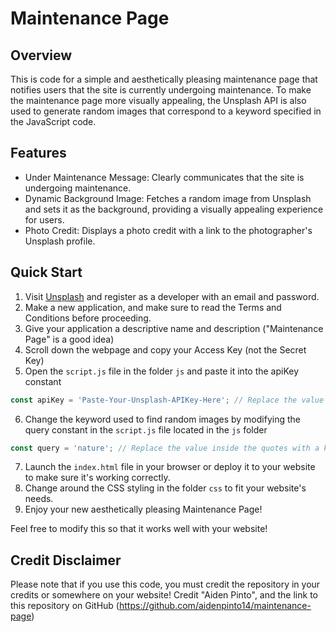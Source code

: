 # Maintenance Page
## Overview
This is code for a simple and aesthetically pleasing maintenance page that notifies users that the site is currently undergoing maintenance. To make the maintenance page more visually appealing, the Unsplash API is also used to generate random images that correspond to a keyword specified in the JavaScript code. 

## Features
- Under Maintenance Message: Clearly communicates that the site is undergoing maintenance.
- Dynamic Background Image: Fetches a random image from Unsplash and sets it as the background, providing a visually appealing experience for users.
- Photo Credit: Displays a photo credit with a link to the photographer's Unsplash profile.

## Quick Start
1. Visit [Unsplash](https://unsplash.com/developers) and register as a developer with an email and password.
2. Make a new application, and make sure to read the Terms and Conditions before proceeding.
3. Give your application a descriptive name and description ("Maintenance Page" is a good idea)
4. Scroll down the webpage and copy your Access Key (not the Secret Key)
5. Open the ```script.js``` file in the folder ```js``` and paste it into the apiKey constant

```js
const apiKey = 'Paste-Your-Unsplash-APIKey-Here'; // Replace the value inside the quotes with your Access Key
```
6. Change the keyword used to find random images by modifying the query constant in the ```script.js``` file located in the ```js``` folder
```js
const query = 'nature'; // Replace the value inside the quotes with a keyword of your choice
```
7. Launch the ```index.html``` file in your browser or deploy it to your website to make sure it's working correctly.
8. Change around the CSS styling in the folder ```css``` to fit your website's needs.
9. Enjoy your new aesthetically pleasing Maintenance Page!

Feel free to modify this so that it works well with your website! 

## Credit Disclaimer
Please note that if you use this code, you must credit the repository in your credits or somewhere on your website! Credit "Aiden Pinto", and the link to this repository on GitHub (https://github.com/aidenpinto14/maintenance-page)
